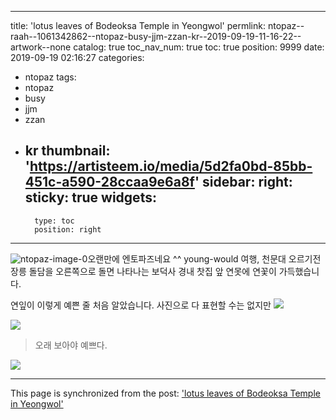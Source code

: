 
---
title: 'lotus leaves of Bodeoksa Temple in Yeongwol'
permlink: ntopaz--raah--1061342862--ntopaz-busy-jjm-zzan-kr--2019-09-19-11-16-22--artwork--none
catalog: true
toc_nav_num: true
toc: true
position: 9999
date: 2019-09-19 02:16:27
categories:
- ntopaz
tags:
- ntopaz
- busy
- jjm
- zzan
- kr
thumbnail: 'https://artisteem.io/media/5d2fa0bd-85bb-451c-a590-28ccaa9e6a8f'
sidebar:
    right:
        sticky: true
widgets:
    -
        type: toc
        position: right
---


![ntopaz-image-0](https://artisteem.io/media/5d2fa0bd-85bb-451c-a590-28ccaa9e6a8f)오랜만에 엔토파즈네요 ^^ 
 young-would 여행, 천문대 오르기전 
장릉 돌담을 오른쪽으로 돌면 나타나는 보덕사 경내 
찻집 앞 연못에 연꽃이 가득했습니다. 

연잎이 이렇게 예쁜 줄 처음 알았습니다. 
사진으로 다 표현할 수는 없지만
![](https://lh3.googleusercontent.com/vff8w4orbIUwUxc8B1dH5K-eFq3LD8etK4mBX2bmr-ff5HBIWCREHDUKOD2Lr8dmXKCfY-CUFrAtV7WzQ9Xz2c9z32Jz28ylSTDkawsGOBDzt1Yh1kBpLLrhUsSmdZbmK47PCSgUkbVFwZScoY8JacUizsYn0EQc7lxhkCJ13zJVERCVIkGCLCjI4G-bMc316SR2rbbX3zofiJJKW6xRNxmuAiuBl7HNA2UMty9uOmT6_rkkV5DzxmPZT_YW-rOETth-WcrVWr9m_bwYZhFAPKNhsLgxv8B5k1kIK1B2tttAMlQ5yNAYhwhIf9GObyD-APmWlVbbusfvnPhxmSghAEDUjM7p8tka1GHBMyJoZC2IkngX3Z_z_zeNTs3xvlZetdeWYVPP0YZUmWyZ46tDGIU7ErFQvTN3ZFFEvEFp_ESfKayVFP5RNTSruKJckgfyWUH6Sa14B_3GzttR_wU7_aIxskR1p2s8f0aUd6WaYYyp_QX8OvRG7zMz5IDTlMKSdD4B0-Bu-0PnvBN7rsd9-RVb_dZBGNN5pZoSfsJM8xa_35j25Ym7ieRSqastKGWMXxeTuPEp86BiFg_Lnlp4YrdW5WlUSKWIAkntm3_OMFviQbdGnDIWJbqJdgE85qsCZk7hOb37qtiwDJz77aGqtTh9uILRl4K_Zyekn-A6igF0XOP981i1Ow=w1227-h920-no)

![](https://lh3.googleusercontent.com/mQj4XVaMQPuDocc4kX7KxbMoap15bLMwDdN5H23GVTDWrqXSuk9xrEKgO8v_ynlGIzSUZztle39ZPN2lkxsp5owhQL1jp70sV8xo4B6Pi34QX8S5NjZmlAycFhzuseRQ8ByGUHC7SOeVL-O0xV5BO3Kt588xxvg9_NgPn8brS9l_UhBaPyOijMS-vfuSVUQcrnE_-07KU3NFNTfKvC9IbIQOZ0fKReESq0kUWvrGevSucL3Wu9B4cwAshFVz1AeYi8bQAFU8wsQ28ymb9vDNmeB-vhuWKiIXTmQ8_16XM7nKbZFjovdprp0Gn4BFwWNROUCUPiQWBKI7i9hF2n50eta81bG2g5Ys-7YWP5p_nBGeH7JAnn_i5Gs6CkJFS_B89_xCvkiTCcGL7XxTqDOCYb8xGEqkWkgtPsCgdjvE6ED4g56TGDamcEIjMIR9YZ4jg0QmRXwjyq494pzMTzpCyd0Ju50tBKoJzCe3d3qoQ-xEpNZvt_NblGeBYPIF0q4-Ad56XG1nNfb7hKpbc69VXt-q5ZXT4PyyGBNsxo1S1mSEjzkOl6ZNjYpKl6yWcyZWSBev1KtCzpA-YhNQ4vkAEZPVkXsR9XtqSPTSdKtSC1CItOMRVuf_daUrv0-GYFoM7E1cQqXRToPbooEZ-oFh7jLv05WbhFcRSsu1o7KsNywrirdyx_GtzQ=w690-h920-no)
> 오래 보아야 예쁘다.

![](https://lh3.googleusercontent.com/P8orHu3-jbaQ-PuqIPX_HbW6Nm4lKfRXThxA9ZaEQglBMPMZJd1MuzsqaMIdB-R-XtKP7-zgimhVXmtzjzEsA4Jy-qMz09O5Z_MxUusTNJfFH4barU45RyvL_TJ-L_QcgwXOH_DN7u-_rItsucODN5M4Z-X_1-51eKo6G4Qbh03lGZb8UqubpW1oqoABp9vm6-yrtir5aTmfWHFC9lrmnWuiee6xoF7n1vdiy7yFZsMdMaqO9SluGBxe_UCRPcIOuMUkjEVMmmIBhrjw4c655W5sTzxdIbsMLqpiOHlmUxmlGHn0EFMl1oFnuBrb2ZXXIf9bfHknSeoCKngBTdw1KWtxylTWoiJwWnVn7XSLwe7TrulUOkye_kZ5qoAO2kYBxLe7mtqXfl1OcqElfmaFFH18r9WrXV5D1iI1rTSKXOGTT39edzj_tE8ufJ5s2QFKbw9PxsduYMsf8_LJeUd_qpmzG2nyS3kUYjRU4rJBkRxhW0W2aQwq-DB8EO5kMD0QjhZJaC73Xw__HBUJxga-kjtcCeZ2DG3mLY0WC9fiII7nig_G7yOjG3s8_Dmlx44DMlRtEN6XduX0FvF9k9XzabZ08aYiUil-3ocmHL04hqxSZT5j-uWu8CLf0kiKfvDE5EkxCIDILBAifHR6ULGfWneBzMnqKS9O6fTMmzJsfFEV3BPYIcl1hQ=w1227-h920-no)

- - -

This page is synchronized from the post: ['lotus leaves of Bodeoksa Temple in Yeongwol'](https://steemit.com/@raah/ntopaz--raah--1061342862--ntopaz-busy-jjm-zzan-kr--2019-09-19-11-16-22--artwork--none)
